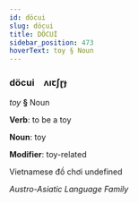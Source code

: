 ```yaml
---
id: döcui
slug: döcui
title: DÖCUİ
sidebar_position: 473
hoverText: toy § Noun
---
```


### döcui&emsp;<span kind="abugida">ʌıꞇʃɽɟ</span>

*toy* **§** Noun

**Verb**: to be a toy

**Noun**: toy

**Modifier**: toy-related

Vietnamese đồ chơi undefined

*Austro-Asiatic Language Family*